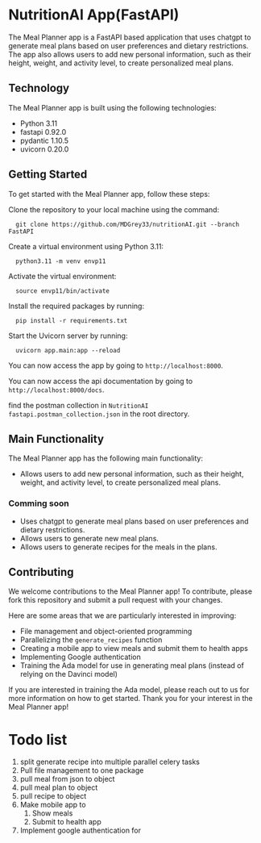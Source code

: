 # NutritionAI App(FastAPI)

The Meal Planner app is a FastAPI based application that uses chatgpt to generate meal plans based on user preferences and dietary restrictions. 
The app also allows users to add new personal information, such as their height, weight, and activity level, to create personalized meal plans.

## Technology
The Meal Planner app is built using the following technologies:

- Python 3.11
- fastapi 0.92.0
- pydantic 1.10.5
- uvicorn 0.20.0

## Getting Started
To get started with the Meal Planner app, follow these steps:

Clone the repository to your local machine using the command:

      git clone https://github.com/MDGrey33/nutritionAI.git --branch FastAPI 

Create a virtual environment using Python 3.11:

      python3.11 -m venv envp11

Activate the virtual environment:

      source envp11/bin/activate

Install the required packages by running:

      pip install -r requirements.txt

Start the Uvicorn server by running:

      uvicorn app.main:app --reload

You can now access the app by going to `http://localhost:8000`.

You can now access the api documentation by going to `http://localhost:8000/docs`.

find the postman collection in `NutritionAI fastapi.postman_collection.json` in the root directory.

## Main Functionality

The Meal Planner app has the following main functionality:

- Allows users to add new personal information, such as their height, weight, and activity level, to create personalized meal plans.
### Comming soon
- Uses chatgpt to generate meal plans based on user preferences and dietary restrictions.
- Allows users to generate new meal plans.
- Allows users to generate recipes for the meals in the plans.

## Contributing

We welcome contributions to the Meal Planner app! To contribute, please fork this repository and submit a pull request with your changes.

Here are some areas that we are particularly interested in improving:

- File management and object-oriented programming
- Parallelizing the `generate_recipes` function
- Creating a mobile app to view meals and submit them to health apps
- Implementing Google authentication
- Training the Ada model for use in generating meal plans (instead of relying on the Davinci model)

If you are interested in training the Ada model, please reach out to us for more information on how to get started. Thank you for your interest in the Meal Planner app!

# Todo list

1. split generate recipe into multiple parallel celery tasks
2. Pull file management to one package
3. pull meal from json to object
4. pull meal plan to object
5. pull recipe to object
6. Make mobile app to
   1. Show meals 
   2. Submit to health app
7. Implement google authentication for
